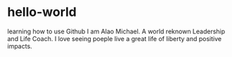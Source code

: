 # hello-world
learning how to use Github
I am Alao Michael.
A world reknown Leadership and Life Coach.
I love seeing poeple live a great life of liberty and positive impacts. 
